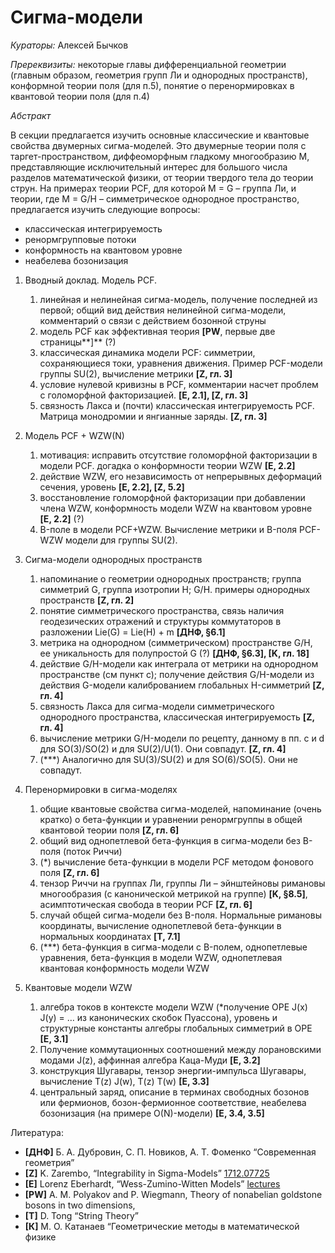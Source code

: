 # Сигма-модели

*Кураторы:* Алексей Бычков

*Пререквизиты:* некоторые главы дифференциальной геометрии (главным образом, геометрия групп Ли и однородных пространств), конформной теории поля (для п.5), понятие о перенормировках в квантовой теории поля (для п.4)

*Абстракт*

В секции предлагается изучить основные классические и квантовые свойства двумерных сигма-моделей. Это двумерные теории поля с таргет-пространством, диффеоморфным гладкому многообразию M, представляющие исключительный интерес для большого числа разделов математической физики, от теории твердого тела до теории струн. На примерах теории PCF, для которой M = G – группа Ли, и теории, где M = G/H – симметрическое однородное пространство, предлагается изучить следующие вопросы: 

- классическая интегрируемость
- ренормгрупповые потоки
- конформность на квантовом уровне
- неабелева бозонизация


1. Вводный доклад. Модель PCF.
   1. линейная и нелинейная сигма-модель, получение последней из первой; общий вид действия нелинейной сигма-модели, комментарий о связи с действием бозонной струны
   1. модель PCF как эффективная теория **[PW**, первые две страницы**]** (?)
   1. классическая динамика модели PCF: симметрии, сохраняющиеся токи, уравнения движения. Пример PCF-модели группы SU(2), вычисление метрики **[Z, гл. 3]**
   1. условие нулевой кривизны в PCF, комментарии насчет проблем с голоморфной факторизацией. **[E, 2.1], [Z, гл. 3]**
   1. связность Лакса и (почти) классическая интегрируемость PCF. Матрица монодромии и янгианные заряды. **[Z, гл. 3]**


1. Модель PCF + WZW(N)
   1. мотивация: исправить отсутствие голоморфной факторизации в модели PCF. догадка о конформности теории WZW **[E, 2.2]**
   1. действие WZW, его независимость от непрерывных деформаций сечения, уровень **[E, 2.2], [Z, 5.2]**
   1. восстановление голоморфной факторизации при добавлении члена WZW, конформность модели WZW на квантовом уровне **[E, 2.2]** (?)
   1. B-поле в модели PCF+WZW. Вычисление метрики и B-поля PCF-WZW модели для группы SU(2).

1. Сигма-модели однородных пространств
   1. напоминание о геометрии однородных пространств; группа симметрий G, группа изотропии H; G/H. примеры однородных пространств **[Z, гл. 2]**
   1. понятие симметрического пространства, связь наличия геодезических отражений и структуры коммутаторов в разложении Lie(G) = Lie(H) + m **[ДНФ, §6.1]**
   1. метрика на однородном (симметрическом) пространстве G/H, ее уникальность для полупростой G (?) **[ДНФ, §6.3], [K, гл. 18]**
   1. действие G/H-модели как интеграла от метрики на однородном пространстве (см пункт с); получение действия G/H-модели из действия G-модели калиброванием глобальных H-симметрий **[Z, гл. 4]**
   1. связность Лакса для сигма-модели симметрического однородного пространства, классическая интегрируемость **[Z, гл. 4]**
   1. вычисление метрики G/H-модели по рецепту, данному в пп. c и d для SO(3)/SO(2) и для SU(2)/U(1). Они совпадут. **[Z, гл. 4]**
   1. (\*\*\*) Аналогично для SU(3)/SU(2) и для SO(6)/SO(5). Они не совпадут.

1. Перенормировки в сигма-моделях
   1. общие квантовые свойства сигма-моделей, напоминание (очень кратко) о бета-функции и уравнении ренормгруппы в общей квантовой теории поля **[Z, гл. 6]** 
   1. общий вид однопетлевой бета-функция в сигма-модели без B-поля (поток Риччи)
   1. (\*) вычисление бета-функции в модели PCF методом фонового поля **[Z, гл. 6]**
   1. тензор Риччи на группах Ли, группы Ли – эйнштейновы римановы многообразия (с канонической метрикой на группе) **[K, §8.5]**, асимптотическая свобода в теории PCF **[Z, гл. 6]**
   1. случай общей сигма-модели без B-поля. Нормальные римановы координаты, вычисление однопетлевой бета-функции в нормальных координатах **[T, 7.1]**
   1. (\*\*\*) бета-функция в сигма-модели с B-полем, однопетлевые уравнения, бета-функция в модели WZW, однопетлевая квантовая конформность модели WZW


1. Квантовые модели WZW
   1. алгебра токов в контексте модели WZW (\*получение OPE J(x) J(y) = … из канонических скобок Пуассона), уровень и структурные константы алгебры глобальных симметрий в OPE **[E, 3.1]**
   1. Получение коммутационных соотношений между лорановскими модами J(z), аффинная алгебра Каца-Муди **[E, 3.2]**
   1. конструкция Шугавары, тензор энергии-импульса Шугавары, вычисление T(z) J(w), T(z) T(w) **[E, 3.3]**
   1. центральный заряд, описание в терминах свободных бозонов или фермионов, бозон-фермионное соответствие, неабелева бозонизация (на примере O(N)-модели) **[E, 3.4, 3.5]**

Литература:

- **[ДНФ]** Б. А. Дубровин, С. П. Новиков, А. Т. Фоменко “Современная геометрия”
- **[Z]** K. Zarembo, “Integrability in Sigma-Models” [1712.07725](https://arxiv.org/abs/1712.07725)
- **[E]** Lorenz Eberhardt, “Wess-Zumino-Witten Models” [lectures](http://sns.ias.edu/~elorenz/Talks.html)
- **[PW]** A. M. Polyakov and P. Wiegmann, Theory of nonabelian goldstone bosons in two dimensions,
- **[T]** D. Tong “String Theory”
- **[К]** М. О. Катанаев “Геометрические методы в математической физике
